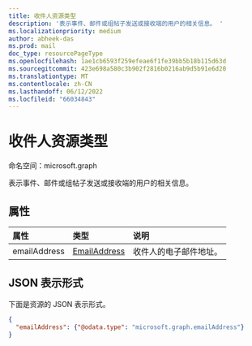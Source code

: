 ```yaml
---
title: 收件人资源类型
description: '表示事件、邮件或组帖子发送或接收端的用户的相关信息。 '
ms.localizationpriority: medium
author: abheek-das
ms.prod: mail
doc_type: resourcePageType
ms.openlocfilehash: 1ae1cb6593f259efeae6f1fe39bb5b18b115d63d
ms.sourcegitcommit: 423e698a580c3b902f2816b0216ab9d5b91e6d20
ms.translationtype: MT
ms.contentlocale: zh-CN
ms.lasthandoff: 06/12/2022
ms.locfileid: "66034843"
---
```

# <a name="recipient-resource-type"></a>收件人资源类型

命名空间：microsoft.graph

表示事件、邮件或组帖子发送或接收端的用户的相关信息。

## <a name="properties"></a>属性
| 属性     | 类型   |说明|
|:---------------|:--------|:----------|
|emailAddress|[EmailAddress](emailaddress.md)|收件人的电子邮件地址。|

## <a name="json-representation"></a>JSON 表示形式

下面是资源的 JSON 表示形式。

<!-- {
  "blockType": "resource",
  "optionalProperties": [

  ],
  "@odata.type": "microsoft.graph.recipient"
}-->

```json
{
  "emailAddress": {"@odata.type": "microsoft.graph.emailAddress"}
}

```

<!-- uuid: 8fcb5dbc-d5aa-4681-8e31-b001d5168d79
2015-10-25 14:57:30 UTC -->
<!-- {
  "type": "#page.annotation",
  "description": "recipient resource",
  "keywords": "",
  "section": "documentation",
  "tocPath": ""
}-->

